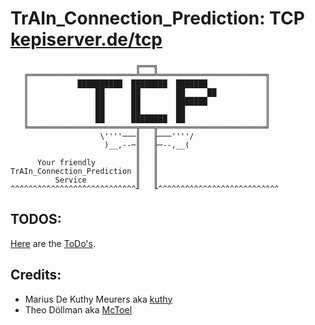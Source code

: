 # TrAIn_Connection_Prediction: TCP [kepiserver.de/tcp](http://http://kepiserver.de/tcp/)
```
                            ╔═══╗
   ╔════════════════════════╩═══╩════════════════════════╗
   ║           ██████████  ████████  ███████             ║
   ║               ██      ██        ██     ██           ║
   ║               ██      ██        ███████             ║
   ║               ██      ██        ██                  ║
   ║               ██      ████████  ██                  ║
   ╚════════════════════════╦═══╦════════════════════════╝
                    \''''───║   ╟───''''/
                     )__,--─║   ╟─--,__(
                            ║   ║
      Your friendly         ║   ║
TrAIn_Connection_Prediction ║   ║
          Service           ║   ║
^^^^^^^^^^^^^^^^^^^^^^^^^^^^╜   ╙^^^^^^^^^^^^^^^^^^^^^^^^^^^
```



## TODOS:

[Here](https://github.com/orgs/TrAInConnectionPrediction/projects/1) are the [ToDo's](https://github.com/orgs/TrAInConnectionPrediction/projects/1).
 
## Credits:

  - Marius De Kuthy Meurers aka [kuthy](https://github.com/mariusdkm)
  - Theo Döllman aka [McToel](https://github.com/mctoel)
